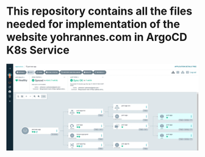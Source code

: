 # This repository contains all the files needed for implementation of the website yohrannes.com in ArgoCD K8s Service

![CD completed!](argocd-notes/RUNNING(°-°)b.webp)
